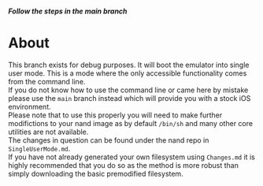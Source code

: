 ##### Follow the steps in the main branch

# About

This branch exists for debug purposes. It will boot the emulator into single user mode. This is a mode where the only accessible functionality comes from the command line. <br>
If you do not know how to use the command line or came here by mistake please use the `main` branch instead which will provide you with a stock iOS environment. <br>
Please note that to use this properly you will need to make further modifictions to your nand image as by default `/bin/sh` and many other core utilities are not available. <br>
The changes in question can be found under the nand repo in `SingleUserMode.md`. <br>
If you have not already generated your own filesystem using `Changes.md` it is highly recommended that you do so as the method is more robust than simply downloading the basic premodified filesystem.
